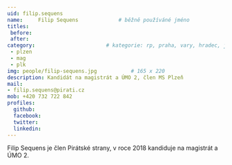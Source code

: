 ```yaml
---
uid: filip.sequens
name:     Filip Sequens      		# běžně používáné jméno
titles:
 before: 
 after: 
category:                 		# kategorie: rp, praha, vary, hradec, jmk, senat
 - plzen
 - mag
 - plk
img: people/filip-sequens.jpg           # 165 x 220
description: Kandidát na magistrát a ÚMO 2, člen MS Plzeň       
mail:
- filip.sequens@pirati.cz
mob: +420 732 722 842
profiles:
  github:
  facebook:				
  twitter:
  linkedin: 
---
```


Filip Sequens je člen Pirátské strany, v roce 2018 kandiduje na magistrát a ÚMO 2.
